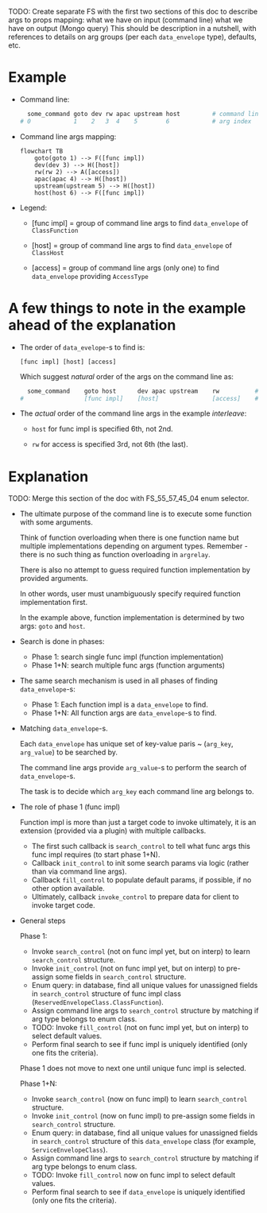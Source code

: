
TODO: Create separate FS with the first two sections of this doc to describe args to props mapping:
      what we have on input (command line)
      what we have on output (Mongo query)
      This should be description in a nutshell, with references to details on arg groups (per each `data_envelope` type), defaults, etc.

# Example

*   Command line:

    ```sh
      some_command goto dev rw apac upstream host         # command line
    # 0            1    2   3  4    5        6            # arg index
    ```

*   Command line args mapping:

    ```mermaid
    flowchart TB
        goto(goto 1) --> F([func impl])
        dev(dev 3) --> H([host])
        rw(rw 2) --> A([access])
        apac(apac 4) --> H([host])
        upstream(upstream 5) --> H([host])
        host(host 6) --> F([func impl])
    ```

*   Legend:

    *   [func impl] = group of command line args to find `data_envelope` of `ClassFunction`

    *   [host] = group of command line args to find `data_envelope` of `ClassHost`

    *   [access] = group of command line args (only one) to find `data_envelope` providing `AccessType`

# A few things to note in the example ahead of the explanation

*   The order of `data_evelope`-s to find is:

    ```
    [func impl] [host] [access]
    ```

    Which suggest _natural_ order of the args on the command line as:

    ```sh
      some_command    goto host      dev apac upstream    rw          # command line
    #                 [func impl]    [host]               [access]    # group
    ```

*   The _actual_ order of the command line args in the example _interleave_:

    *   `host` for func impl is specified 6th, not 2nd.

    *   `rw` for access is specified 3rd, not 6th (the last).

# Explanation

TODO: Merge this section of the doc with FS_55_57_45_04 enum selector.

*   The ultimate purpose of the command line is to execute some function with some arguments.

    Think of function overloading when there is one function name
    but multiple implementations depending on argument types.
    Remember - there is no such thing as function overloading in `argrelay`.

    There is also no attempt to guess required function implementation by provided arguments.

    In other words, user must unambiguously specify required function implementation first.

    In the example above, function implementation is determined by two args: `goto` and `host`.

*   Search is done in phases:
    *   Phase 1: search single func impl (function implementation)
    *   Phase 1+N: search multiple func args (function arguments)

*   The same search mechanism is used in all phases of finding `data_envelope`-s:
    *   Phase 1: Each function impl is a `data_envelope` to find.
    *   Phase 1+N: All function args are `data_envelope`-s to find.

*   Matching `data_envelope`-s.

    Each `data_envelope` has unique set of key-value paris ~ (`arg_key`, `arg_value`) to be searched by.

    The command line args provide `arg_value`-s to perform the search of `data_envelope`-s.

    The task is to decide which `arg_key` each command line arg belongs to.

*   The role of phase 1 (func impl)

    Function impl is more than just a target code to invoke ultimately,
    it is an extension (provided via a plugin) with multiple callbacks.
    *   The first such callback is `search_control` to tell what func args this func impl requires (to start phase 1+N).
    *   Callback `init_control` to init some search params via logic (rather than via command line args).
    *   Callback `fill_control` to populate default params, if possible, if no other option available.
    *   Ultimately, callback `invoke_control` to prepare data for client to invoke target code.

*   General steps

    Phase 1:
    *   Invoke `search_control` (not on func impl yet, but on interp) to learn `search_control` structure.
    *   Invoke `init_control` (not on func impl yet, but on interp) to pre-assign some fields in `search_control` structure.
    *   Enum query: in database, find all unique values for unassigned fields in `search_control` structure of func impl class (`ReservedEnvelopeClass.ClassFunction`).
    *   Assign command line args to `search_control` structure by matching if arg type belongs to enum class.
    *   TODO: Invoke `fill_control` (not on func impl yet, but on interp) to select default values.
    *   Perform final search to see if func impl is uniquely identified (only one fits the criteria).

    Phase 1 does not move to next one until unique func impl is selected.

    Phase 1+N:
    *   Invoke `search_control` (now on func impl) to learn `search_control` structure.
    *   Invoke `init_control` (now on func impl) to pre-assign some fields in `search_control` structure.
    *   Enum query: in database, find all unique values for unassigned fields in `search_control` structure of this `data_envelope` class (for example, `ServiceEnvelopeClass`).
    *   Assign command line args to `search_control` structure by matching if arg type belongs to enum class.
    *   TODO: Invoke `fill_control` now on func impl to select default values.
    *   Perform final search to see if `data_envelope` is uniquely identified (only one fits the criteria).

